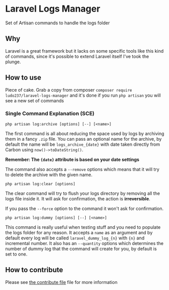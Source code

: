 # Laravel Logs Manager

Set of Artisan commands to handle the logs folder

## Why

Laravel is a great framework but it lacks on some specific tools
like this kind of commands, since it's possible to extend Laravel itself
I've took the plunge.

## How to use

Piece of cake. Grab a copy from composer `composer require ludo237/laravel-logs-manager`
and it's done if you run `php artisan` you will see a new set of commands

### Single Command Explanation (SCE)

```
php artisan log:archive [options] [--] [<name>]
```

The first command is all about reducing the space used by logs by archiving them in a
fancy `.zip` file. You can pass an optional name for the archive, by default the name will be `logs_archive_{date}` with
date taken directly from Carbon using `now()->toDateString()`.

**Remember: The `{date}` attribute is based on your date settings**

The command also accepts a `--remove` options which means that it will try to delete the archive with the
given name.

```
php artisan log:clear [options]
```

The clear command will try to flush your logs directory by removing all the logs file inside it. It will ask for
confirmation, the action is **irreversible**.

If you pass the `--force` option to the command it won't ask for confirmation.

```
php artisan log:dummy [options] [--] [<name>]
```

This command is really useful when testing stuff and you need to populate the logs folder for any reason.
It accepts a `name` as an argument and by default every log will be called `laravel_dummy_log_{n}` with `{n}` 
and incremental number. It also has an `--quantity` options which determines the number of dummy log that
the command will create for you, by default is set to one.

## How to contribute

Please see [the contribute file](CONTRIBUTING.md) file for more information